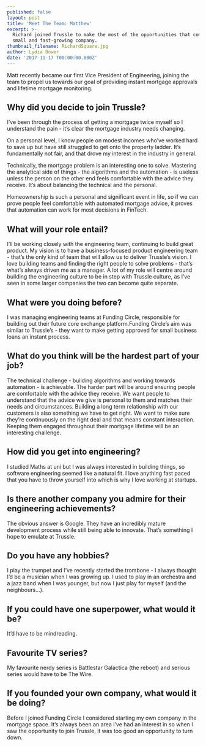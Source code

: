 ```yaml
---
published: false
layout: post
title: 'Meet The Team: Matthew'
excerpt: >-
  Richard joined Trussle to make the most of the opportunities that come with a
  small and fast-growing company.     
thumbnail_filename: RichardSquare.jpg
author: Lydia Bower
date: '2017-11-17 T00:00:00.000Z'
---
```

Matt recently became our first Vice President of Engineering, joining the team to propel us towards our goal of providing instant mortgage approvals and lifetime mortgage monitoring. 

## Why did you decide to join Trussle?
I’ve been through the process of getting a mortgage twice myself so I understand the pain - it’s clear the mortgage industry needs changing. 

On a personal level, I know people on modest incomes who’ve worked hard to save up but have still struggled to get onto the property ladder. It’s fundamentally not fair, and that drove my interest in the industry in general.

Technically, the mortgage problem is an interesting one to solve. Mastering the analytical side of things - the algorithms and the automation - is useless unless the person on the other end feels comfortable with the advice they receive. It’s about balancing the technical and the personal.

Homeownership is such a personal and significant event in life, so if we can prove people feel comfortable with automated mortgage advice, it proves that automation can work for most decisions in FinTech. 

## What will your role entail?
I’ll be working closely with the engineering team, continuing to build great product. My vision is to have a business-focused product engineering team - that’s the only kind of team that will allow us to deliver Trussle’s vision. I love building teams and finding the right people to solve problems - that’s what’s always driven me as a manager. A lot of my role will centre around building the engineering culture to be in step with Trussle culture, as I’ve seen in some larger companies the two can become quite separate. 

## What were you doing before?
I was managing engineering teams at Funding Circle, responsible for building out their future core exchange platform.Funding Circle’s aim was similar to Trussle’s - they want to make getting approved for small business loans an instant process. 

## What do you think will be the hardest part of your job?
The technical challenge - building algorithms and working towards automation - is achievable. The harder part will be around ensuring people are comfortable with the advice they receive. We want people to understand that the advice we give is personal to them and matches their needs and circumstances.
Building a long term relationship with our customers is also something we have to get right. We want to make sure they’re continuously on the right deal and that means constant interaction. Keeping them engaged throughout their mortgage lifetime will be an interesting challenge.

## How did you get into engineering?
I studied Maths at uni but I was always interested in building things, so software engineering seemed like a natural fit. I love anything fast paced that you have to throw yourself into which is why I love working at startups. 

## Is there another company you admire for their engineering achievements?
The obvious answer is Google. They have an incredibly mature development process while still being able to innovate. That’s something I hope to emulate at Trussle.

## Do you have any hobbies? 
I play the trumpet and I’ve recently started the trombone - I always thought I’d be a musician when I was growing up. I used to play in an orchestra and a jazz band when I was younger, but now I just play for myself (and the neighbours…). 

## If you could have one superpower, what would it be?
It’d have to be mindreading.

## Favourite TV series?
My favourite nerdy series is Battlestar Galactica (the reboot) and serious series would have to be The Wire. 

## If you founded your own company, what would it be doing?
Before I joined Funding Circle I considered starting my own company in the mortgage space. It’s always been an area I’ve had an interest in so when I saw the opportunity to join Trussle, it was too good an opportunity to turn down.

